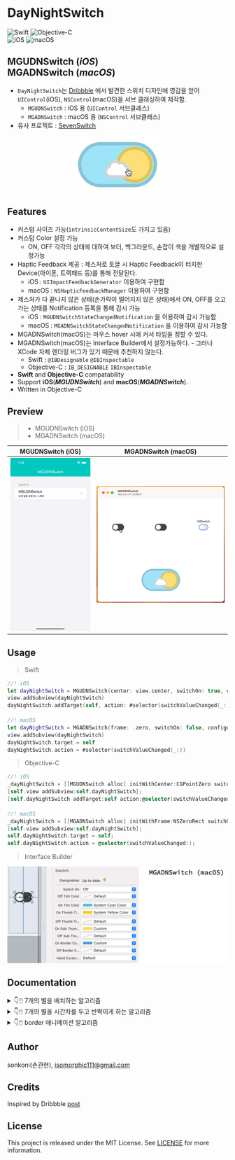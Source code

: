 # DayNightSwitch 

![Swift](https://img.shields.io/badge/Swift-F05138?style=flat-square&logo=Swift&logoColor=white)
![Objective-C](https://img.shields.io/badge/Objective--C-3A95E3?style=flat-square&logo=apple&logoColor=white)<br/>
![iOS](https://img.shields.io/badge/IOS-000000?style=flat-square&logo=ios&logoColor=white)
![macOS](https://img.shields.io/badge/MAC%20OS-000000?style=flat-square&logo=macos&logoColor=F0F0F0)

## **MGUDNSwitch** (***iOS***) <br/> **MGADNSwitch** (***macOS***)
- `DayNightSwitch`는 [Dribbble](https://dribbble.com/shots/1909289-Day-Night-Toggle-Button-GIF) 에서 발견한 스위치 디자인에 영감을 얻어 `UIControl`(iOS), `NSControl`(macOS)을 서브 클래싱하여 제작함. 
    - `MGUDNSwitch` : iOS 용 (`UIControl` 서브클래스)
    - `MGADNSwitch` : macOS 용 (`NSControl` 서브클래스)
- 유사 프로젝트 : [SevenSwitch](https://github.com/sonkoni/Collection-of-Toy-Projects/tree/main/Contents/SevenSwitch)
<p align="center"><img src="./screenshot/230530a3.gif" width="200"></p>

## Features
*  커스텀 사이즈 가능(`intrinsicContentSize`도 가지고 있음)
*  커스텀 Color 설정 가능
    * ON, OFF 각각의 상태에 대하여 보더, 백그라운드, 손잡이 색을 개별적으로 설정가능
*  Haptic Feedback 제공 : 제스처로 토글 시 Haptic Feedback이 터치한 Device(아이폰, 트랙패드 등)를 통해 전달된다.
    * iOS : `UIImpactFeedbackGenerator` 이용하여 구현함
    * macOS : `NSHapticFeedbackManager` 이용하여 구현함
*  제스처가 다 끝나지 않은 상태(손가락이 떨어지지 않은 상태)에서 ON, OFF를 오고가는 상태를 Notification 등록을 통해 감시 가능
    * iOS : `MGUDNSwitchStateChangedNotification` 을 이용하여 감시 가능함
    * macOS : `MGADNSwitchStateChangedNotification` 을 이용하여 감시 가능함
*  MGADNSwitch(macOS)는 마우스 hover 시에 커서 타입을 정할 수 있다.    
*  MGADNSwitch(macOS)는 Interface Builder에서 설정가능하다. - 그러나 XCode 자체 렌더링 버그가 있기 때문에 추천하지 않는다.
    * Swift : `@IBDesignable` `@IBInspectable`
    * Objective-C : `IB_DESIGNABLE` `IBInspectable`
*  **Swift** and **Objective-C** compatability
*  Support **iOS**(***MGUDNSwitch***) and **macOS**(***MGADNSwitch***).
*  Written in Objective-C


## Preview
> - MGUDNSwitch (iOS)
> - MGADNSwitch (macOS)

MGUDNSwitch (iOS) | MGADNSwitch (macOS)
---|---
<img src="./screenshot/Simulator Screen Recording - iPhone 14 - 2023-05-30 at 19.12.19.gif" width="250">|<img src="./screenshot/Screen Recording 2023-05-30 at 18.58.38.gif" width="450">


## Usage

> Swift
```swift
//! iOS
let dayNightSwitch = MGUDNSwitch(center: view.center, switchOn: true, configuration: nil)
view.addSubview(dayNightSwitch)
dayNightSwitch.addTarget(self, action: #selector(switchValueChanged(_:)), for: .valueChanged)

//! macOS
let dayNightSwitch = MGADNSwitch(frame: .zero, switchOn: false, configuration: nil)
view.addSubview(dayNightSwitch)
dayNightSwitch.target = self
dayNightSwitch.action = #selector(switchValueChanged(_:))

```

> Objective-C
```objective-c
//! iOS
_dayNightSwitch = [[MGUDNSwitch alloc] initWithCenter:CGPointZero switchOn:YES configuration:nil];
[self.view addSubview:self.dayNightSwitch];
[self.dayNightSwitch addTarget:self action:@selector(switchValueChanged:) forControlEvents:UIControlEventValueChanged];

//! macOS
_dayNightSwitch = [[MGADNSwitch alloc] initWithFrame:NSZeroRect switchOn:NO configuration:nil];
[self.view addSubview:self.dayNightSwitch];
self.dayNightSwitch.target = self;
self.dayNightSwitch.action = @selector(switchValueChanged:);

```
> Interface Builder

<img src="./screenshot/230531a1.jpg" width="500">


## Documentation

<details> 
<summary>👇🖱️ 7개의 별을 배치하는 알고리즘</summary>
<hr>

>  ```objective-c
>  - (void)setupStarViews { // 7개의 별을 나타낼 수 있게, 아주 작은 하얀색 뷰들을 다른 위치와 약간 다른 사이즈로 생성한다.
>      CGFloat w = self.frame.size.width;
>      CGFloat h = self.frame.size.height;
>      CGFloat x = h * 0.05; // 높이의 5%
>      UIView *s1 = [[UIView alloc] initWithFrame: CGRectMake(w * 0.50, h * 0.16, x,       x)];
>      UIView *s2 = [[UIView alloc] initWithFrame: CGRectMake(w * 0.62, h * 0.33, x * 0.6, x * 0.6)];
>      UIView *s3 = [[UIView alloc] initWithFrame: CGRectMake(w * 0.70, h * 0.15, x,       x)];
>      UIView *s4 = [[UIView alloc] initWithFrame: CGRectMake(w * 0.83, h * 0.39, x * 1.4, x * 1.4)];
>      UIView *s5 = [[UIView alloc] initWithFrame: CGRectMake(w * 0.70, h * 0.54, x * 0.8, x * 0.8)];
>      UIView *s6 = [[UIView alloc] initWithFrame: CGRectMake(w * 0.52, h * 0.73, x * 1.3, x * 1.3)];
>      UIView *s7 = [[UIView alloc] initWithFrame: CGRectMake(w * 0.82, h * 0.66, x * 1.1, x * 1.1)];
>      self.stars = @[s1, s2, s3, s4, s5, s6, s7];
>      for (UIView *star in self.stars) {
>          star.layer.masksToBounds = YES;
>          star.layer.cornerRadius  = star.frame.size.height / 2.0;
>          star.backgroundColor     = [UIColor whiteColor];
>          if (self.switchOn == YES) {
>              star.alpha = 0.0;
>          }
>          [self addSubview:star];
>      }
>  }
>  ```

</details>

<details> 
<summary>👇🖱️ 7개의 별을 시간차를 두고 반짝이게 하는 알고리즘</summary>
<hr>


>  ```objective-c
>  for (int i = 0; i < self.stars.count; i++) {
>      
>      if(switchOn == YES) {
>          self.stars[i].alpha = 0.0;
>      } else {
>          self.stars[i].alpha = 1.0;
>      }
>      
>      dispatch_after(dispatch_time(DISPATCH_TIME_NOW, 0.1 * i * NSEC_PER_SEC), dispatch_get_main_queue(), ^{
>          self.stars[i].transform = CGAffineTransformMakeScale(1.5, 1.5);
>          dispatch_after(dispatch_time(DISPATCH_TIME_NOW, 0.05 * NSEC_PER_SEC), dispatch_get_main_queue(), ^{
>              self.stars[i].transform = CGAffineTransformIdentity;
>          });
>      });
>  }
>  
>  ```

</details>

<details> 
<summary>👇🖱️ border 애니메이션 알고리즘</summary>
<hr>

>   ```objective-c
>   //! border 애니메이션을 위해서는 start point가 각각 달라야한다.
>   - (UIBezierPath *)pathForLeftStartRoundRect:(CGRect)rect {
>       CGFloat width  = rect.size.width;
>       CGFloat height = rect.size.height;
>       CGFloat radius = rect.size.height / 2.0;
>       
>       UIBezierPath *path = [UIBezierPath bezierPath];
>       [path moveToPoint:CGPointMake(0, radius)];
>       [path addArcWithCenter:CGPointMake(radius, radius) radius:radius startAngle:M_PI endAngle:-M_PI_2 clockwise:YES];
>       [path addLineToPoint:CGPointMake(width - radius, 0)];
>       [path addArcWithCenter:CGPointMake(width - radius, radius) radius:radius startAngle:-M_PI_2 endAngle:0 clockwise:YES];
>       [path addArcWithCenter:CGPointMake(width - radius, height - radius) radius:radius startAngle:0 endAngle:M_PI_2 clockwise:YES];
>       [path addLineToPoint:CGPointMake(radius, height)];
>       [path addArcWithCenter:CGPointMake(radius, height - radius) radius:radius startAngle:M_PI_2 endAngle:M_PI clockwise:YES];
>       return path;
>       //
>       // CGPath로 쌩으로 만들 수도 있다.
>       // 좌측에서 시작하여 시계방향으로 도는 path이다.
>   }
>   
>   - (UIBezierPath *)pathForRightStartRoundRect:(CGRect)rect {
>       CGFloat width  = rect.size.width;
>       CGFloat height = rect.size.height;
>       CGFloat radius = rect.size.height / 2.0;
>       
>       UIBezierPath *path = [UIBezierPath bezierPath];
>       [path moveToPoint:CGPointMake(width, radius)];
>       [path addArcWithCenter:CGPointMake(width - radius, height - radius) radius:radius startAngle:0 endAngle:M_PI_2 clockwise:YES];
>       [path addLineToPoint:CGPointMake(radius, height)];
>       [path addArcWithCenter:CGPointMake(radius, height - radius) radius:radius startAngle:M_PI_2 endAngle:M_PI clockwise:YES];
>       [path addArcWithCenter:CGPointMake(radius, radius) radius:radius startAngle:M_PI endAngle:-M_PI_2 clockwise:YES];
>       [path addLineToPoint:CGPointMake(width - radius, 0)];
>       [path addArcWithCenter:CGPointMake(width - radius, radius) radius:radius startAngle:-M_PI_2 endAngle:0 clockwise:YES];
>       return [path bezierPathByReversingPath];
>       //
>       // 감춰진 상태에서 시계방향으로 보여줄려고한다. start Point로만 조작하려고 한다.(애니메이션에서 startStoke endStorke 둘다 쓰는 것은 번거롭다.)
>       // 우측에서 반시계방향으로 돌아 만들어진 path이다. (왜냐하면 다음줄에서 reverse하므로.)
>   }
>   ```

</details>

## Author

sonkoni(손관현), isomorphic111@gmail.com


## Credits

Inspired by Dribbble [post](https://dribbble.com/shots/1909289-Day-Night-Toggle-Button-GIF)
 

## License

This project is released under the MIT License. See [LICENSE](https://github.com/sonkoni/Collection-of-Toy-Projects/blob/main/LICENSE) for more information.

